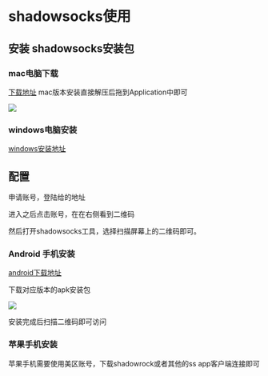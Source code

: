 # shadowsocks使用

## 安装 shadowsocks安装包

### mac电脑下载

[下载地址](https://github.com/shadowsocks/ShadowsocksX-NG/releases)
mac版本安装直接解压后拖到Application中即可

![](http://ossp.pengjunjie.com/mweb/15615579431751.jpg)


### windows电脑安装

[windows安装地址](https://github.com/shadowsocks/shadowsocks-windows/releases)

## 配置

申请账号，登陆给的地址

进入之后点击账号，在在右侧看到二维码

然后打开shadowsocks工具，选择扫描屏幕上的二维码即可。


### Android 手机安装

[android下载地址](https://github.com/shadowsocks/shadowsocks-android/releases)

下载对应版本的apk安装包

![](http://ossp.pengjunjie.com/mweb/15634183246591.jpg)

安装完成后扫描二维码即可访问

### 苹果手机安装

苹果手机需要使用美区账号，下载shadowrock或者其他的ss app客户端连接即可